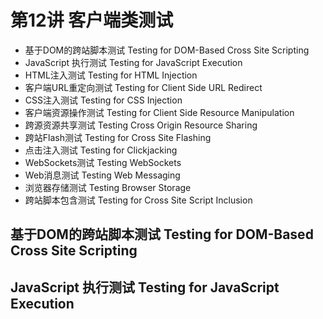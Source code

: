 # 第12讲 客户端类测试

-  基于DOM的跨站脚本测试 Testing for DOM-Based Cross Site Scripting
-  JavaScript 执行测试 Testing for JavaScript Execution
-  HTML注入测试 Testing for HTML Injection
-  客户端URL重定向测试 Testing for Client Side URL Redirect
-  CSS注入测试 Testing for CSS Injection
-  客户端资源操作测试 Testing for Client Side Resource Manipulation
-  跨源资源共享测试 Testing Cross Origin Resource Sharing
-  跨站Flash测试 Testing for Cross Site Flashing
-  点击注入测试 Testing for Clickjacking
-  WebSockets测试 Testing WebSockets
-  Web消息测试 Testing Web Messaging
-  浏览器存储测试 Testing Browser Storage
-  跨站脚本包含测试 Testing for Cross Site Script Inclusion

## 基于DOM的跨站脚本测试 Testing for DOM-Based Cross Site Scripting


## JavaScript 执行测试 Testing for JavaScript Execution



